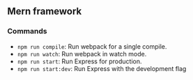 ## Mern framework

### Commands

- `npm run compile`: Run webpack for a single compile.
- `npm run watch`: Run webpack in watch mode.
- `npm run start`: Run Express for production.
- `npm run start:dev`: Run Express with the development flag
